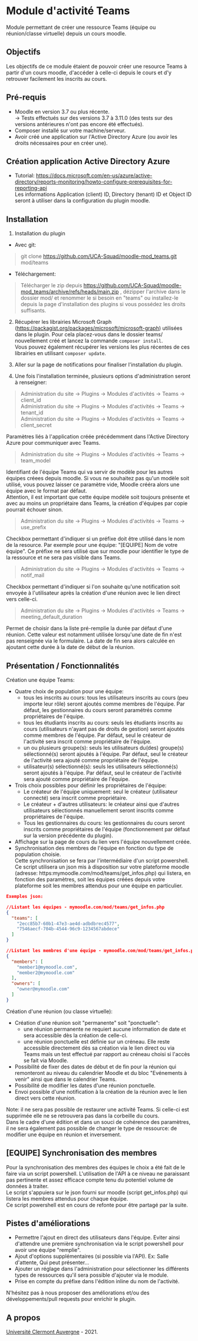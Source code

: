 Module d'activité Teams
==================================
Module permettant de créer une ressource Teams (équipe ou réunion/classe virtuelle) depuis un cours moodle.

Objectifs
------------
Les objectifs de ce module étaient de pouvoir créer une resource Teams à partir d'un cours moodle, d'accéder à celle-ci depuis le cours et d'y retrouver facilement les inscrits au cours. 

Pré-requis
------------
- Moodle en version 3.7 ou plus récente.<br/>
-> Tests effectués sur des versions 3.7 à 3.11.0 (des tests sur des versions antérieures n'ont pas encore été effectués).<br/>
- Composer installé sur votre machine/serveur.
- Avoir créé une application sur l'Active Directory Azure (ou avoir les droits nécessaires pour en créer une).

Création application Active Directory Azure
------------
- Tutorial: <a href="https://docs.microsoft.com/en-us/azure/active-directory/reports-monitoring/howto-configure-prerequisites-for-reporting-api" target="_blank">https://docs.microsoft.com/en-us/azure/active-directory/reports-monitoring/howto-configure-prerequisites-for-reporting-api</a> <br/>
Les informations Application (client) ID, Directory (tenant) ID et Object ID seront à utiliser dans la configuration du plugin moodle. 


Installation
------------
1. Installation du plugin

- Avec git:
> git clone https://github.com/UCA-Squad/moodle-mod_teams.git mod/teams

- Téléchargement:
> Télécharger le zip depuis <a href="https://github.com/UCA-Squad/moodle-mod_teams/archive/refs/heads/main.zip" target="_blank">https://github.com/UCA-Squad/moodle-mod_teams/archive/refs/heads/main.zip </a>, dézipper l'archive dans le dossier mod/ et renommer le si besoin en "teams" ou installez-le depuis la page d'installation des plugins si vous possédez les droits suffisants.

2. Récupérer les librairies Microsoft Graph (https://packagist.org/packages/microsoft/microsoft-graph) utilisées dans le plugin. Pour cela placez-vous dans le dossier teams/ nouvellement créé et lancez la commande ```composer install```.<br/>
Vous pouvez également récupérer les versions les plus récentes de ces librairies en utilisant ```composer update```.
  
3. Aller sur la page de notifications pour finaliser l'installation du plugin.

4. Une fois l'installation terminée, plusieurs options d'administration seront à renseigner:

> Administration du site -> Plugins -> Modules d'activités -> Teams -> client_id<br/>
> Administration du site -> Plugins -> Modules d'activités -> Teams -> tenant_id<br/>
> Administration du site -> Plugins -> Modules d'activités -> Teams -> client_secret

Paramètres liés à l'application créée précédemment dans l'Active Directory Azure pour communiquer avec Teams.

> Administration du site -> Plugins -> Modules d'activités -> Teams -> team_model

Identifiant de l'équipe Teams qui va servir de modèle pour les autres équipes créees depuis moodle. Si vous ne souhaitez pas qu'un modèle soit utilisé, vous pouvez laisser ce paramètre vide, Moodle crééra alors une équipe avec le format par défaut.<br/>
Attention, il est important que cette équipe modèle soit toujours présente et avec au moins un propriétaire dans Teams, la création d'équipes par copie pourrait échouer sinon.

> Administration du site -> Plugins -> Modules d'activités -> Teams -> use_prefix 

Checkbox permettant d'indiquer si un préfixe doit être utilisé dans le nom de la resource. Par exemple pour une équipe: "[EQUIPE] Nom de votre équipe". Ce préfixe ne sera utilisé que sur moodle pour identifier le type de la ressource et ne sera pas visible dans Teams.

> Administration du site -> Plugins -> Modules d'activités -> Teams -> notif_mail

Checkbox permettant d'indiquer si l'on souhaite qu'une notification soit envoyée à l'utilisateur après la création d'une réunion avec le lien direct vers celle-ci.

> Administration du site -> Plugins -> Modules d'activités -> Teams -> meeting_default_duration
 
Permet de choisir dans la liste pré-remplie la durée par défaut d'une réunion. Cette valeur est notamment utilisée lorsqu'une date de fin n'est pas renseignée via le formulaire. La date de fin sera alors calculée en ajoutant cette durée à la date de début de la réunion.


Présentation / Fonctionnalités
------------
<p>Création une équipe Teams:</p>

- Quatre choix de population pour une équipe:  
  - tous les inscrits au cours: tous les utilisateurs inscrits au cours (peu importe leur rôle) seront ajoutés comme membres de l'équipe. Par défaut, les gestionnaires du cours seront paramétrés comme propriétaires de l'équipe.
  - tous les étudiants inscrits au cours: seuls les étudiants inscrits au cours (utilisateurs n'ayant pas de droits de gestion) seront ajoutés comme membres de l'équipe. Par défaut, seul le créateur de l'activité sera inscrit comme propriétaire de l'équipe.
  - un ou plusieurs groupe(s): seuls les utilisateurs du(des) groupe(s) sélectionné(s) seront ajoutés à l'équipe. Par défaut, seul le créateur de l'activité sera ajouté comme propriétaire de l'équipe.
  - utilisateur(s) sélectionné(s): seuls les utilisateurs sélectionné(s) seront ajoutés à l'équipe. Par défaut, seul le créateur de l'activité sera ajouté comme propriétaire de l'équipe.
- Trois choix possibles pour définir les propriétaires de l'équipe:
  - Le créateur de l'équipe uniquement: seul le créateur (utilisateur connecté) sera inscrit comme propriétaire.
  - Le créateur + d'autres utilisateurs: le créateur ainsi que d'autres utilisateurs sélectionnés manuellement seront inscrits comme propriétaires de l'équipe.
  - Tous les gestionnaires du cours: les gestionnaires du cours seront inscrits comme propriétaires de l'équipe (fonctionnement par défaut sur la version précédente du plugin).
- Affichage sur la page de cours du lien vers l'équipe nouvellement créée.
- Synchronisation des membres de l'équipe en fonction du type de population choisie.<br/>
Cette synchronisation se fera par l'intermédiaire d'un script powershell. Ce script utilisera un json mis à disposition sur votre plateforme moodle (adresse: https:mymoodle.com/mod/teams/get_infos.php) qui listera, en fonction des paramètres, soit les équipes créées depuis votre plateforme soit les membres attendus pour une équipe en particulier.
```json
Exemples json:

//Listant les équipes - mymoodle.com/mod/teams/get_infos.php
{
  "teams": [
    "2ecc85b7-60b1-47e3-ae4d-adbdbrec4577",
    "7546aecf-704b-4544-96c9-1234567abdece"
  ]
}

//Listant les membres d'une équipe - mymoodle.com/mod/teams/get_infos.php?team_id=2ecc85b7-60b1-47e3-ae4d-adbdbrec4577
{
  "members": [
    "member1@mymoodle.com",
    "member2@mymoodle.com"
  ],
  "owners": [
    "owner@mymoodle.com"
  ]
}
```
<p>Création d'une réunion (ou classe virtuelle):</p>

- Création d'une réunion soit "permanente" soit "ponctuelle":
  - une réunion permanente ne requiert aucune information de date et sera accessible dès la création de celle-ci.
  - une réunion ponctuelle est définie sur un créneau. Elle reste accessible directement dès sa création via le lien direct ou via Teams mais un test effectué par rapport au créneau choisi si l'accès se fait via Moodle.
- Possibilité de fixer des dates de début et de fin pour la réunion qui remonteront au niveau du calendrier Moodle et du bloc "Evénements à venir" ainsi que dans le calendrier Teams.
- Possibilité de modifier les dates d'une réunion ponctuelle.
- Envoi possible d'une notification à la création de la réunion avec le lien direct vers cette réunion.

<p>Note: il ne sera pas possible de restaurer une activité Teams. Si celle-ci est supprimée elle ne se retrouvera pas dans la corbeille du cours.<br/>
Dans le cadre d'une édition et dans un souci de cohérence des paramètres, il ne sera également pas possible de changer le type de ressource: de modifier une équipe en réunion et inversement.</p>

[EQUIPE] Synchronisation des membres
-----

Pour la synchronisation des membres des équipes le choix a été fait de le faire via un script powershell. L'utilisation de l'API à ce niveau ne paraissant pas pertinente et assez efficace compte tenu du potentiel volume de données à traiter.<br/>
Le script s'appuiera sur le json fourni sur moodle (script get_infos.php) qui listera les membres attendus pour chaque équipe.<br/>
Ce script powershell est en cours de refonte pour être partagé par la suite.

Pistes d'améliorations
-----
- Permettre l'ajout en direct des utilisateurs dans l'équipe. Eviter ainsi d'attendre une première synchronisation via le script powershell pour avoir une équipe "remplie".
- Ajout d'options supplémentaires (si possible via l'API). Ex: Salle d'attente, Qui peut présenter...
- Ajouter un réglage dans l'administration pour sélectionner les différents types de ressources qu'il sera possible d'ajouter via le module.
- Prise en compte du préfixe dans l'édition inline du nom de l'activité.
<p>N'hésitez pas à nous proposer des améliorations et/ou des développements/pull requests pour enrichir le plugin.</p>  

A propos
------
<a href="https://www.uca.fr">Université Clermont Auvergne</a> - 2021.<br/>
